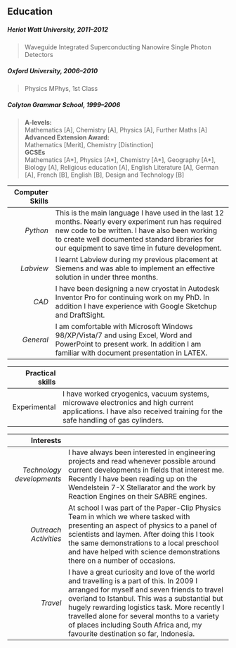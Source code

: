 Education
---------

##### Heriot Watt University, *2011–2012*
> Waveguide Integrated Superconducting Nanowire Single Photon Detectors

##### Oxford University, *2006–2010*
> Physics MPhys, 1st Class

##### Colyton Grammar School, *1999–2006*
 
> **A-levels:**  
> Mathematics [A], Chemistry [A], Physics [A], Further Maths [A]  
> **Advanced Extension Award:**  
> Mathematics [Merit], Chemistry [Distinction]  
> **GCSEs**  
> Mathematics [A*], Physics [A*], Chemistry [A*], Geography [A*], Biology [A], Religious education [A], English Literature [A], German [A], French [B], English [B], Design and Technology [B]


| **Computer Skills** |  |
| -------: | :---------- |
| *Python* | This is the main language I have used in the last 12 months. Nearly every experiment run has required new code to be written. I have also been working to create well documented standard libraries for our equipment to save time in future development. |
| *Labview* | I learnt Labview during my previous placement at Siemens and was able to implement an effective solution in under three months. |
| *CAD* | I have been designing a new cryostat in Autodesk Inventor Pro for continuing work on my PhD. In addition I have experience with Google Sketchup and DraftSight. |
| *General* | I am comfortable with Microsoft Windows 98/XP/Vista/7 and using Excel, Word and PowerPoint to present work. In addition I am familiar with document presentation in LATEX. |

| **Practical skills** |  |
| -------: | :---------- |
| Experimental | I have worked cryogenics, vacuum systems, microwave electronics and high current applications. I have also received training for the safe handling of gas cylinders. |

| **Interests** |  |
| -------: | :---------- |
| *Technology developments* |  I have always been interested in engineering projects and read whenever possible around current developments in fields that interest me. Recently I have been reading up on the Wendelstein 7-X Stellarator and the work by Reaction Engines on their SABRE engines.|
| *Outreach Activities* | At school I was part of the Paper-Clip Physics Team in which we where tasked with presenting an aspect of physics to a panel of scientists and laymen. After doing this I took the same demonstrations to a local preschool and have helped with science demonstrations there on a number of occasions. |
| *Travel* | I have a great curiosity and love of the world and travelling is a part of this. In 2009 I arranged for myself and seven friends to travel overland to Istanbul. This was a substantial but hugely rewarding logistics task. More recently I travelled alone for several months to a variety of places including South Africa and, my favourite destination so far, Indonesia. |

